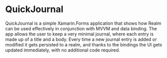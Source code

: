 # QuickJournal

QuickJournal is a simple Xamarin.Forms application that shows how Realm can be used effectively in conjunction with MVVM and data binding.
The app allows the user to keep a very minimal journal, where each entry is made up of a title and a body. Every time a new journal entry is added or modified it gets persisted to a realm, and thanks to the bindings the UI gets updated immediately, with no additional code required. 